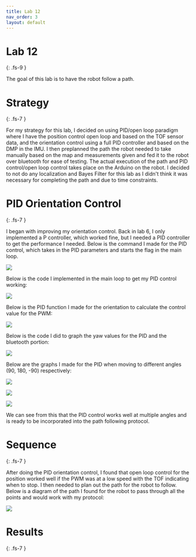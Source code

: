 ```yaml
---
title: Lab 12
nav_order: 3
layout: default
---
```


# Lab 12
{: .fs-9 }

The goal of this lab is to have the robot follow a path.

# Strategy
{: .fs-7 }

For my strategy for this lab, I decided on using PID/open loop paradigm where I have the position control open loop and based on the TOF sensor data, and the orientation control using a full PID controller and based on the DMP in the IMU. I then preplanned the path the robot needed to take manually based on the map and measurements given and fed it to the robot over bluetooth for ease of testing. The actual execution of the path and PID control/open loop control takes place on the Arduino on the robot. I decided to not do any localization and Bayes Filter for this lab as I didn't think it was necessary for completing the path and due to time constraints. 

# PID Orientation Control
{: .fs-7 }

I began with improving my orientation control. Back in lab 6, I only implemented a P controller, which worked fine, but I needed a PID controller to get the performance I needed. Below is the command I made for the PID control, which takes in the PID parameters and starts the flag in the main loop. 

![](lab12pics/PID.png)

Below is the code I implemented in the main loop to get my PID control working:

![](lab12pics/loop.png)

Below is the PID function I made for the orientation to calculate the control value for the PWM:

![](lab12pics/control.png)

Below is the code I did to graph the yaw values for the PID and the bluetooth portion:

![](lab12pics/ble.png)

Below are the graphs I made for the PID when moving to different angles (90, 180, -90) respectively:

![](lab12pics/90.png)

![](lab12pics/180.png)

![](lab12pics/-90.png)

We can see from this that the PID control works well at multiple angles and is ready to be incorporated into the path following protocol.

# Sequence 
{: .fs-7 }

After doing the PID orientation control, I found that open loop control for the position worked well if the PWM was at a low speed with the TOF indicating when to stop. I then needed to plan out the path for the robot to follow. Below is a diagram of the path I found for the robot to pass through all the points and would work with my protocol:

![](lab12pics/path.png)

<script src="https://gist.github.com/RishiYennu/0b73f8a3599d46eb6c183fe4a3123203.js"></script>

<script src="https://gist.github.com/RishiYennu/def34aa27f967b2be4537c9651e7aeb3.js"></script>

# Results
{: .fs-7 }


